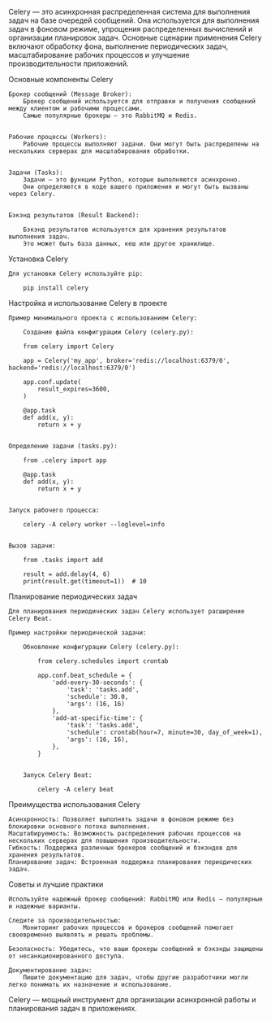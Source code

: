 Celery — это асинхронная распределенная система для выполнения задач на базе очередей сообщений.
Она используется для выполнения задач в фоновом режиме, упрощения распределенных вычислений и организации планировок задач.
Основные сценарии применения Celery включают обработку фона, выполнение периодических задач,
масштабирование рабочих процессов и улучшение производительности приложений.


Основные компоненты Celery

    Брокер сообщений (Message Broker):
        Брокер сообщений используется для отправки и получения сообщений между клиентом и рабочими процессами.
        Самые популярные брокеры — это RabbitMQ и Redis.


    Рабочие процессы (Workers):
        Рабочие процессы выполняют задачи. Они могут быть распределены на нескольких серверах для масштабирования обработки.


    Задачи (Tasks):
        Задачи — это функции Python, которые выполняются асинхронно.
        Они определяются в коде вашего приложения и могут быть вызваны через Celery.


    Бэкэнд результатов (Result Backend):

        Бэкэнд результатов используется для хранения результатов выполнения задач.
        Это может быть база данных, кеш или другое хранилище.



Установка Celery

    Для установки Celery используйте pip:

        pip install celery


Настройка и использование Celery в проекте

    Пример минимального проекта с использованием Celery:

        Создание файла конфигурации Celery (celery.py):

        from celery import Celery

        app = Celery('my_app', broker='redis://localhost:6379/0', backend='redis://localhost:6379/0')

        app.conf.update(
            result_expires=3600,
        )

        @app.task
        def add(x, y):
            return x + y


    Определение задачи (tasks.py):

        from .celery import app

        @app.task
        def add(x, y):
            return x + y


    Запуск рабочего процесса:

        celery -A celery worker --loglevel=info


    Вызов задачи:

        from .tasks import add

        result = add.delay(4, 6)
        print(result.get(timeout=1))  # 10



Планирование периодических задач

    Для планирования периодических задач Celery использует расширение Celery Beat.

    Пример настройки периодической задачи:

        Обновление конфигурации Celery (celery.py):

            from celery.schedules import crontab

            app.conf.beat_schedule = {
                'add-every-30-seconds': {
                    'task': 'tasks.add',
                    'schedule': 30.0,
                    'args': (16, 16)
                },
                'add-at-specific-time': {
                    'task': 'tasks.add',
                    'schedule': crontab(hour=7, minute=30, day_of_week=1),
                    'args': (16, 16),
                },
            }


        Запуск Celery Beat:

            celery -A celery beat



Преимущества использования Celery

    Асинхронность: Позволяет выполнять задачи в фоновом режиме без блокировки основного потока выполнения.
    Масштабируемость: Возможность распределения рабочих процессов на нескольких серверах для повышения производительности.
    Гибкость: Поддержка различных брокеров сообщений и бэкэндов для хранения результатов.
    Планирование задач: Встроенная поддержка планирования периодических задач.


Советы и лучшие практики

    Используйте надежный брокер сообщений: RabbitMQ или Redis — популярные и надежные варианты.

    Следите за производительностью: 
        Мониторинг рабочих процессов и брокеров сообщений помогает своевременно выявлять и решать проблемы.

    Безопасность: Убедитесь, что ваши брокеры сообщений и бэкэнды защищены от несанкционированного доступа.

    Документирование задач: 
        Пишите документацию для задач, чтобы другие разработчики могли легко понимать их назначение и использование.


Celery — мощный инструмент для организации асинхронной работы и планирования задач в приложениях.